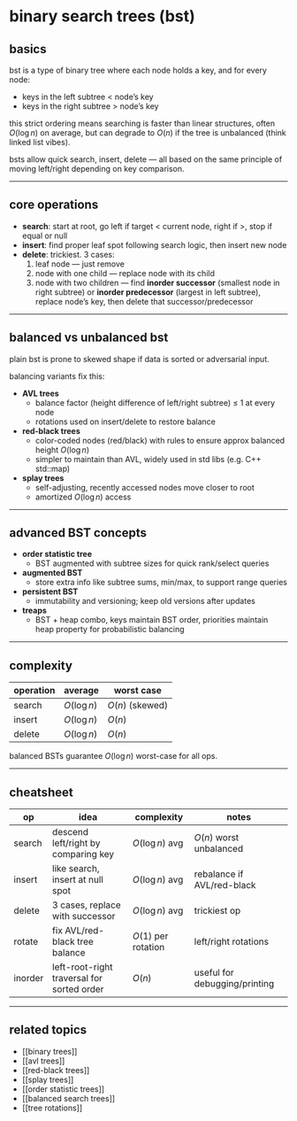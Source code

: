 # binary search trees (bst)

## basics

bst is a type of binary tree where each node holds a key, and for every node:

- keys in the left subtree < node’s key
- keys in the right subtree > node’s key

this strict ordering means searching is faster than linear structures, often $O(\log n)$ on average, but can degrade to $O(n)$ if the tree is unbalanced (think linked list vibes).

bsts allow quick search, insert, delete — all based on the same principle of moving left/right depending on key comparison.

---

## core operations

- **search**: start at root, go left if target < current node, right if >, stop if equal or null
- **insert**: find proper leaf spot following search logic, then insert new node
- **delete**: trickiest. 3 cases:
  1. leaf node — just remove
  2. node with one child — replace node with its child
  3. node with two children — find **inorder successor** (smallest node in right subtree) or **inorder predecessor** (largest in left subtree), replace node’s key, then delete that successor/predecessor

---

## balanced vs unbalanced bst

plain bst is prone to skewed shape if data is sorted or adversarial input.

balancing variants fix this:

- **AVL trees**
  - balance factor (height difference of left/right subtree) ≤ 1 at every node
  - rotations used on insert/delete to restore balance
- **red-black trees**
  - color-coded nodes (red/black) with rules to ensure approx balanced height $O(\log n)$
  - simpler to maintain than AVL, widely used in std libs (e.g. C++ std::map)
- **splay trees**
  - self-adjusting, recently accessed nodes move closer to root
  - amortized $O(\log n)$ access

---

## advanced BST concepts

- **order statistic tree**
  - BST augmented with subtree sizes for quick rank/select queries
- **augmented BST**
  - store extra info like subtree sums, min/max, to support range queries
- **persistent BST**
  - immutability and versioning; keep old versions after updates
- **treaps**
  - BST + heap combo, keys maintain BST order, priorities maintain heap property for probabilistic balancing

---

## complexity

| operation | average | worst case    |
|-----------|---------|--------------|
| search    | $O(\log n)$ | $O(n)$ (skewed) |
| insert    | $O(\log n)$ | $O(n)$           |
| delete    | $O(\log n)$ | $O(n)$           |

balanced BSTs guarantee $O(\log n)$ worst-case for all ops.

---

## cheatsheet

| op      | idea                                 | complexity           | notes                         |
|---------|------------------------------------|----------------------|-------------------------------|
| search  | descend left/right by comparing key| $O(\log n)$ avg      | $O(n)$ worst unbalanced       |
| insert  | like search, insert at null spot   | $O(\log n)$ avg      | rebalance if AVL/red-black    |
| delete  | 3 cases, replace with successor    | $O(\log n)$ avg      | trickiest op                  |
| rotate  | fix AVL/red-black tree balance     | $O(1)$ per rotation  | left/right rotations          |
| inorder | left-root-right traversal for sorted order | $O(n)$           | useful for debugging/printing |

---

## related topics

- [[binary trees]]
- [[avl trees]]
- [[red-black trees]]
- [[splay trees]]
- [[order statistic trees]]
- [[balanced search trees]]
- [[tree rotations]]
